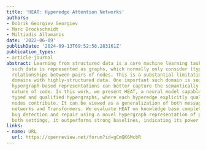 ```yaml
---
title: 'HEAT: Hyperedge Attention Networks'
authors:
- Dobrik Georgiev Georgiev
- Marc Brockschmidt
- Miltiadis Allamanis
date: '2022-06-09'
publishDate: '2024-09-13T09:52:58.283161Z'
publication_types:
- article-journal
abstract: Learning from structured data is a core machine learning task. Commonly,
  such data is represented as graphs, which normally only consider (typed) binary
  relationships between pairs of nodes. This is a substantial limitation for many
  domains with highly-structured data. One important such domain is source code, where
  hypergraph-based representations can better capture the semantically rich and structured
  nature of code. In this work, we present HEAT, a neural model capable of representing
  typed and qualified hypergraphs, where each hyperedge explicitly qualifies how participating
  nodes contribute. It can be viewed as a generalization of both message passing neural
  networks and Transformers. We evaluate HEAT on knowledge base completion and on
  bug detection and repair using a novel hypergraph representation of programs. In
  both settings, it outperforms strong baselines, indicating its power and generality.
links:
- name: URL
  url: https://openreview.net/forum?id=gCmQK6McbR
---
```

